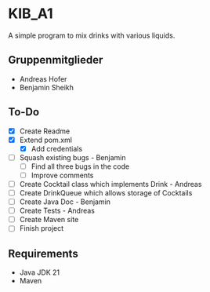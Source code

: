 # KIB_A1

A simple program to mix drinks with various liquids.

## Gruppenmitglieder

* Andreas Hofer
* Benjamin Sheikh

## To-Do

- [x] Create Readme  
- [x] Extend pom.xml  
  - [x] Add credentials  
- [ ] Squash existing bugs - Benjamin  
  - [ ] Find all three bugs in the code  
  - [ ] Improve comments  
- [ ] Create Cocktail class which implements Drink - Andreas  
- [ ] Create DrinkQueue which allows storage of Cocktails  
- [ ] Create Java Doc - Benjamin  
- [ ] Create Tests - Andreas  
- [ ] Create Maven site  
- [ ] Finish project  

## Requirements

* Java JDK 21
* Maven

